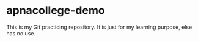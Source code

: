 # apnacollege-demo
This is my Git practicing repository. It is just for my learning purpose, else has no use.
